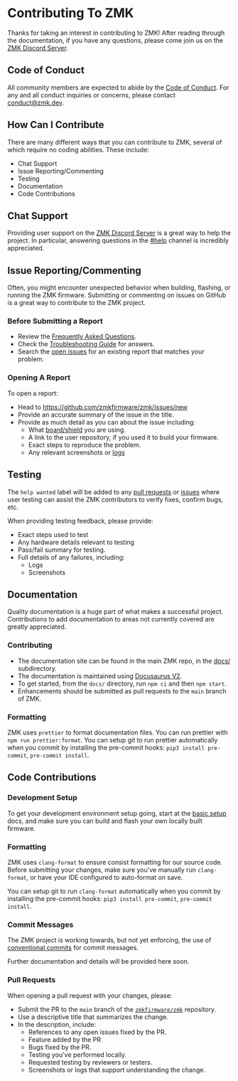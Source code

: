 # Contributing To ZMK

Thanks for taking an interest in contributing to ZMK! After reading through the documentation, if
you have any questions, please come join us on the
[ZMK Discord Server][discord-invite].

## Code of Conduct

All community members are expected to abide by the [Code of Conduct][code-of-conduct].
For any and all conduct inquiries or concerns, please contact conduct@zmk.dev.

[code-of-conduct]: https://github.com/zmkfirmware/zmk/blob/main/CODE_OF_CONDUCT.md

## How Can I Contribute

There are many different ways that you can contribute to ZMK, several of which require no coding
abilities. These include:

- Chat Support
- Issue Reporting/Commenting
- Testing
- Documentation
- Code Contributions

## Chat Support

Providing user support on the [ZMK Discord Server][discord-invite] is a great way to help the
project. In particular, answering questions in the [#help](https://discord.com/channels/719497620560543766/719909884769992755) channel is incredibly appreciated.

## Issue Reporting/Commenting

Often, you might encounter unexpected behavior when building, flashing, or running the ZMK
firmware. Submitting or commenting on issues on GitHub is a great way to contribute to the
ZMK project.

### Before Submitting a Report

- Review the [Frequently Asked Questions](https://zmk.dev/docs/faq).
- Check the [Troubleshooting Guide](https://zmk.dev/docs/troubleshooting) for answers.
- Search the [open issues](https://github.com/zmkfirmware/zmk/issues) for an existing report that
  matches your problem.

### Opening A Report

To open a report:

- Head to https://github.com/zmkfirmware/zmk/issues/new
- Provide an accurate summary of the issue in the title.
- Provide as much detail as you can about the issue including:
  - What [board/shield](https://zmk.dev/docs/faq#what-is-a-board) you are using.
  - A link to the user repository, if you used it to build your firmware.
  - Exact steps to reproduce the problem.
  - Any relevant screenshots or [logs](https://zmk.dev/docs/dev-guide-usb-logging)

## Testing

The `help wanted` label will be added to any [pull requests](https://github.com/zmkfirmware/zmk/pulls?q=is%3Aopen+is%3Apr+label%3A%22help+wanted%22)
or [issues](https://github.com/zmkfirmware/zmk/issues?q=is%3Aopen+is%3Aissue+label%3A%22help+wanted%22)
where user testing can assist the ZMK contributors to verify fixes, confirm
bugs, etc.

When providing testing feedback, please provide:

- Exact steps used to test
- Any hardware details relevant to testing
- Pass/fail summary for testing.
- Full details of any failures, including:
  - Logs
  - Screenshots

## Documentation

Quality documentation is a huge part of what makes a successful project. Contributions to add
documentation to areas not currently covered are greatly appreciated.

### Contributing

- The documentation site can be found in the main ZMK repo, in the
  [docs/](https://github.com/zmkfirmware/zmk/tree/main/docs) subdirectory.
- The documentation is maintained using [Docusaurus V2](https://v2.docusaurus.io/docs/).
- To get started, from the `docs/` directory, run `npm ci` and then `npm start`.
- Enhancements should be submitted as pull requests to the `main` branch of ZMK.

### Formatting

ZMK uses `prettier` to format documentation files. You can run prettier with `npm run prettier:format`.
You can setup git to run prettier automatically when you commit by installing the pre-commit hooks: `pip3 install pre-commit`, `pre-commit install`.

## Code Contributions

### Development Setup

To get your development environment setup going, start at the
[basic setup](https://zmk.dev/docs/development/setup/) docs, and make sure you can build and flash
your own locally built firmware.

### Formatting

ZMK uses `clang-format` to ensure consist formatting for our source code. Before submitting your
changes, make sure you've manually run `clang-format`, or have your IDE configured to auto-format
on save.

You can setup git to run `clang-format` automatically when you commit by installing the pre-commit hooks: `pip3 install pre-commit`, `pre-commit install`.

### Commit Messages

The ZMK project is working towards, but not yet enforcing, the use of
[conventional commits](https://www.conventionalcommits.org/en/v1.0.0/) for commit messages.

Further documentation and details will be provided here soon.

### Pull Requests

When opening a pull request with your changes, please:

- Submit the PR to the `main` branch of the
  [`zmkfirmware/zmk`](https://github.com/zmkfirmware/zmk) repository.
- Use a descriptive title that summarizes the change.
- In the description, include:
  - References to any open issues fixed by the PR.
  - Feature added by the PR
  - Bugs fixed by the PR.
  - Testing you've performed locally.
  - Requested testing by reviewers or testers.
  - Screenshots or logs that support understanding the change.

[discord-invite]: https://zmk.dev/community/discord/invite

